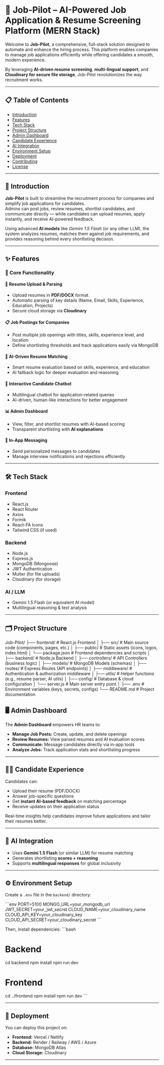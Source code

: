 # 🚀 Job-Pilot – AI-Powered Job Application & Resume Screening Platform (MERN Stack)

Welcome to **Job-Pilot**, a comprehensive, full-stack solution designed to automate and enhance the hiring process. This platform enables companies to manage job applications efficiently while offering candidates a smooth, modern experience.  

By leveraging **AI-driven resume screening**, **multi-lingual support**, and **Cloudinary for secure file storage**, Job-Pilot revolutionizes the way recruitment works.

---

## 📋 Table of Contents
- [Introduction](#-introduction)  
- [Features](#-features)  
- [Tech Stack](#-tech-stack)  
- [Project Structure](#-project-structure)  
- [Admin Dashboard](#️-admin-dashboard)  
- [Candidate Experience](#-candidate-experience)  
- [AI Integration](#-ai-integration)  
- [Environment Setup](#-environment-setup)  
- [Deployment](#-deployment)  
- [Contributing](#-contributing)  
- [License](#-license)

---

## 🌟 Introduction
**Job-Pilot** is built to streamline the recruitment process for companies and simplify job applications for candidates.  
Admins can post jobs, review resumes, shortlist candidates, and communicate directly — while candidates can upload resumes, apply instantly, and receive AI-powered feedback.  

Using advanced **AI models** like *Gemini 1.5 Flash* (or any other LLM), the system analyzes resumes, matches them against job requirements, and provides reasoning behind every shortlisting decision.

---

## ✨ Features

### 🧩 Core Functionality
#### 📄 Resume Upload & Parsing
- Upload resumes in **PDF/DOCX** format  
- Automatic parsing of key details (Name, Email, Skills, Experience, Education, Projects)  
- Secure cloud storage via **Cloudinary**

#### 📋 Job Postings for Companies
- Post multiple job openings with titles, skills, experience level, and location  
- Define shortlisting thresholds and track applications easily via MongoDB  

#### 🤖 AI-Driven Resume Matching
- Smart resume evaluation based on skills, experience, and education  
- AI fallback logic for deeper evaluation and reasoning  

#### 💬 Interactive Candidate Chatbot
- Multilingual chatbot for application-related queries  
- AI-driven, human-like interactions for better engagement  

#### 📊 Admin Dashboard
- View, filter, and shortlist resumes with AI-based scoring  
- Transparent shortlisting with **AI explanations**

#### 📨 In-App Messaging
- Send personalized messages to candidates  
- Manage interview notifications and rejections efficiently  

---

## 🛠️ Tech Stack

### **Frontend**
- React.js  
- React Router  
- Axios  
- Formik  
- React-FA Icons  
- Tailwind CSS (if used)  

### **Backend**
- Node.js  
- Express.js  
- MongoDB (Mongoose)  
- JWT Authentication  
- Multer (for file uploads)  
- Cloudinary (for storage)

### **AI / LLM**
- Gemini 1.5 Flash (or equivalent AI model)  
- Multilingual reasoning & text analysis

---

## 🗂️ Project Structure
Job-Pilot/
├── frontend/                     # React.js Frontend
│   ├── src/                      # Main source code (components, pages, etc.)
│   ├── public/                   # Static assets (icons, logos, index.html)
│   └── package.json              # Frontend dependencies and scripts
│
├── backend/                      # Node.js Backend
│   ├── controllers/              # API Controllers (business logic)
│   ├── models/                   # MongoDB Models (schemas)
│   ├── routes/                   # Express Routes (API endpoints)
│   ├── middleware/               # Authentication & authorization middleware
│   ├── utils/                    # Helper functions (e.g., resume parser, AI utils)
│   ├── config/                   # Database & cloud configuration
│   └── server.js                 # Main server entry point
│
├── .env                          # Environment variables (keys, secrets, configs)
└── README.md                     # Project documentation


## 🖥️ Admin Dashboard
The **Admin Dashboard** empowers HR teams to:
- **Manage Job Posts:** Create, update, and delete openings  
- **Review Resumes:** View parsed resumes and AI evaluation scores  
- **Communicate:** Message candidates directly via in-app tools  
- **Analyze Jobs:** Track application stats and shortlisting progress  

---

## 👩‍💻 Candidate Experience
Candidates can:
- Upload their resume (PDF/DOCX)  
- Answer job-specific questions  
- Get **instant AI-based feedback** on matching percentage  
- Receive updates on their application status  

Real-time insights help candidates improve future applications and tailor their resumes better.

---

## 🧠 AI Integration
- Uses **Gemini 1.5 Flash** (or similar LLM) for resume matching  
- Generates shortlisting **scores + reasoning**  
- Supports **multilingual responses** for global inclusivity  

---

## ⚙️ Environment Setup
Create a `.env` file in the `backend/` directory:

\`\`\`env
PORT=5100
MONGO_URL=your_mongodb_url
JWT_SECRET=your_jwt_secret
CLOUD_NAME=your_cloudinary_name
CLOUD_API_KEY=your_cloudinary_key
CLOUD_API_SECRET=your_cloudinary_secret
\`\`\`

Then, install dependencies:
\`\`\`bash
# Backend
cd backend
npm install
npm run dev

# Frontend
cd ../frontend
npm install
npm run dev
\`\`\`

---

## 🚀 Deployment
You can deploy this project on:
- **Frontend:** Vercel / Netlify  
- **Backend:** Render / Railway / AWS / Azure  
- **Database:** MongoDB Atlas  
- **Cloud Storage:** Cloudinary  

---
